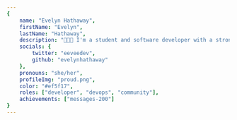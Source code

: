 ```yaml
---
{
	name: "Evelyn Hathaway",
	firstName: "Evelyn",
	lastName: "Hathaway",
	description: "👩‍💻🌈 I'm a student and software developer with a strong passion for frontend and backend JavaScript and web accessibility.",
	socials: {
		twitter: "eeveedev",
		github: "evelynhathaway"
	},
	pronouns: "she/her",
	profileImg: "proud.png",
	color: "#ef5f17",
	roles: ["developer", "devops", "community"],
	achievements: ["messages-200"]
}
---
```

